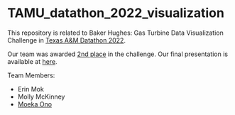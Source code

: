 # TAMU_datathon_2022_visualization
This repository is related to Baker Hughes: Gas Turbine Data Visualization Challenge in [Texas A&M Datathon 2022](https://tamudatathon.com/). 

Our team was awarded [2nd place](https://tamudatathon.com/challenges/docs/winners) in the challenge. Our final presentation is available at [here](https://devpost.com/software/baker-hughes-gas-turbine-data-visualization-challenge).


Team Members:
- Erin Mok
- Molly McKinney
- [Moeka Ono](https://www.linkedin.com/in/moeka-ono/)
